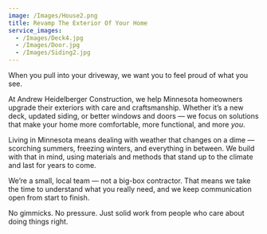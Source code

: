 ```yaml
---
image: /Images/House2.png
title: Revamp The Exterior Of Your Home
service_images:
  - /Images/Deck4.jpg
  - /Images/Door.jpg
  - /Images/Siding2.jpg
---
```




When you pull into your driveway, we want you to feel proud of what you see.

At Andrew Heidelberger Construction, we help Minnesota homeowners upgrade their exteriors with care and craftsmanship. Whether it’s a new deck, updated siding, or better windows and doors — we focus on solutions that make your home more comfortable, more functional, and more *you*.

Living in Minnesota means dealing with weather that changes on a dime — scorching summers, freezing winters, and everything in between. We build with that in mind, using materials and methods that stand up to the climate and last for years to come.

We’re a small, local team — not a big-box contractor. That means we take the time to understand what you really need, and we keep communication open from start to finish.

No gimmicks. No pressure. Just solid work from people who care about doing things right.
